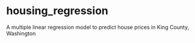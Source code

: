 # housing_regression
A multiple linear regression model to predict house prices in King County, Washington
